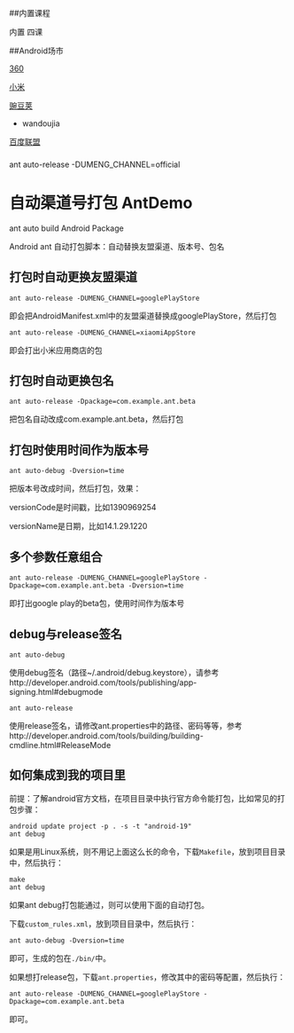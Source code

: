 
##内置课程

内置 四课


##Android场市

[360](http://dev.360.cn/mod/mobileapp/?appid=202239031&appType=soft)

[小米](http://dev.mi.com)

[豌豆荚](http://developer.wandoujia.com)

  * wandoujia

[百度联盟](http://union.baidu.com/client/#/)

###

ant auto-release -DUMENG_CHANNEL=official


自动渠道号打包 AntDemo
=======

ant auto build Android Package

Android ant 自动打包脚本：自动替换友盟渠道、版本号、包名


打包时自动更换友盟渠道
----------------------

    ant auto-release -DUMENG_CHANNEL=googlePlayStore

即会把AndroidManifest.xml中的友盟渠道替换成googlePlayStore，然后打包

    ant auto-release -DUMENG_CHANNEL=xiaomiAppStore

即会打出小米应用商店的包


打包时自动更换包名
------------------

    ant auto-release -Dpackage=com.example.ant.beta

把包名自动改成com.example.ant.beta，然后打包


打包时使用时间作为版本号
------------------

    ant auto-debug -Dversion=time

把版本号改成时间，然后打包，效果：

versionCode是时间戳，比如1390969254

versionName是日期，比如14.1.29.1220


多个参数任意组合
------------

    ant auto-release -DUMENG_CHANNEL=googlePlayStore -Dpackage=com.example.ant.beta -Dversion=time

即打出google play的beta包，使用时间作为版本号


debug与release签名
------------------

    ant auto-debug

使用debug签名（路径~/.android/debug.keystore），请参考http://developer.android.com/tools/publishing/app-signing.html#debugmode

    ant auto-release

使用release签名，请修改ant.properties中的路径、密码等等，参考http://developer.android.com/tools/building/building-cmdline.html#ReleaseMode


如何集成到我的项目里
--------------------

前提：了解android官方文档，在项目目录中执行官方命令能打包，比如常见的打包步骤：

    android update project -p . -s -t "android-19"
    ant debug

如果是用Linux系统，则不用记上面这么长的命令，下载`Makefile`，放到项目目录中，然后执行：

    make
    ant debug

如果ant debug打包能通过，则可以使用下面的自动打包。

下载`custom_rules.xml`，放到项目目录中，然后执行：

    ant auto-debug -Dversion=time

即可，生成的包在`./bin/`中。

如果想打release包，下载`ant.properties`，修改其中的密码等配置，然后执行：

    ant auto-release -DUMENG_CHANNEL=googlePlayStore -Dpackage=com.example.ant.beta

即可。